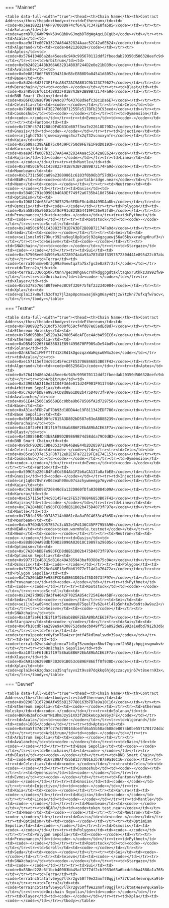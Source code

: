<!-- The content in this file is auto-generated. Do not modify this file directly. Please see the README.md in the wormhole-mkdocs/scripts directory to learn how to update this page. -->
<!--TOKEN_BRIDGE_ADDRESS-->

=== "Mainnet"

    <table data-full-width="true"><thead><th>Chain Name</th><th>Contract Address</th></thead><tbody><tr><td>Ethereum</td><td><code>0x3ee18B2214AFF97000D974cf647E7C347E8fa585</code></td></tr><tr><td>Solana</td><td><code>wormDTUJ6AWPNvk59vGQbDvGJmqbDTdgWgAqcLBCgUb</code></td></tr><tr><td>Acala</td><td><code>0xae9d7fe007b3327AA64A32824Aaac52C42a6E624</code></td></tr><tr><td>Algorand</td><td><code>842126029</code></td></tr><tr><td>Aptos</td><td><code>0x576410486a2da45eee6c949c995670112ddf2fbeedab20350d506328eefc9d4f</code></td></tr><tr><td>Arbitrum</td><td><code>0x0b2402144Bb366A632D14B83F244D2e0e21bD39c</code></td></tr><tr><td>Avalanche</td><td><code>0x0e082F06FF657D94310cB8cE8B0D9a04541d8052</code></td></tr><tr><td>Base</td><td><code>0x8d2de8d2f73F1F4cAB472AC9A881C9b123C79627</code></td></tr><tr><td>Berachain</td><td><code>-</code></td></tr><tr><td>Blast</td><td><code>0x24850c6f61C438823F01B7A3BF2B89B72174Fa9d</code></td></tr><tr><td>BNB Smart Chain</td><td><code>0xB6F6D86a8f9879A9c87f643768d9efc38c1Da6E7</code></td></tr><tr><td>Celestia</td><td><code>-</code></td></tr><tr><td>Celo</td><td><code>0x796Dff6D74F3E27060B71255Fe517BFb23C93eed</code></td></tr><tr><td>Cosmoshub</td><td><code>-</code></td></tr><tr><td>Dymension</td><td><code>-</code></td></tr><tr><td>Evmos</td><td><code>-</code></td></tr><tr><td>Fantom</td><td><code>0x7C9Fc5741288cDFdD83CeB07f3ea7e22618D79D2</code></td></tr><tr><td>Gnosis</td><td><code>-</code></td></tr><tr><td>Injective</td><td><code>inj1ghd753shjuwexxywmgs4xz7x2q732vcnxxynfn</code></td></tr><tr><td>Kaia</td><td><code>0x5b08ac39EAED75c0439FC750d9FE7E1F9dD0193F</code></td></tr><tr><td>Karura</td><td><code>0xae9d7fe007b3327AA64A32824Aaac52C42a6E624</code></td></tr><tr><td>Kujira</td><td><code>-</code></td></tr><tr><td>Linea</td><td><code>-</code></td></tr><tr><td>Mantle</td><td><code>0x24850c6f61C438823F01B7A3BF2B89B72174Fa9d</code></td></tr><tr><td>Moonbeam</td><td><code>0xb1731c586ca89a23809861c6103f0b96b3f57d92</code></td></tr><tr><td>NEAR</td><td><code>contract.portalbridge.near</code></td></tr><tr><td>Neon</td><td><code>-</code></td></tr><tr><td>Neutron</td><td><code>-</code></td></tr><tr><td>Oasis</td><td><code>0x5848C791e09901b40A9Ef749f2a6735b418d7564</code></td></tr><tr><td>Optimism</td><td><code>0x1D68124e65faFC907325e3EDbF8c4d84499DAa8b</code></td></tr><tr><td>Osmosis</td><td><code>-</code></td></tr><tr><td>Polygon</td><td><code>0x5a58505a96D1dbf8dF91cB21B54419FC36e93fdE</code></td></tr><tr><td>Provenance</td><td><code>-</code></td></tr><tr><td>Pythnet</td><td><code>-</code></td></tr><tr><td>Rootstock</td><td><code>-</code></td></tr><tr><td>Scroll</td><td><code>0x24850c6f61C438823F01B7A3BF2B89B72174Fa9d</code></td></tr><tr><td>Seda</td><td><code>-</code></td></tr><tr><td>Sei</td><td><code>sei1smzlm9t79kur392nu9egl8p8je9j92q4gzguewj56a05kyxxra0qy0nuf3</code></td></tr><tr><td>Seievm</td><td><code>-</code></td></tr><tr><td>SNAXchain</td><td><code>-</code></td></tr><tr><td>Stargaze</td><td><code>-</code></td></tr><tr><td>Sui</td><td><code>0xc57508ee0d4595e5a8728974a4a93a787d38f339757230d441e895422c07aba9</code></td></tr><tr><td>Terra</td><td><code>terra10nmmwe8r3g99a9newtqa7a75xfgs2e8z87r2sf</code></td></tr><tr><td>Terra2</td><td><code>terra153366q50k7t8nn7gec00hg66crnhkdggpgdtaxltaq6xrutkkz3s992fw9</code></td></tr><tr><td>Unichain</td><td><code>-</code></td></tr><tr><td>Xlayer</td><td><code>0x5537857664B0f9eFe38C9f320F75fEf23234D904</code></td></tr><tr><td>Xpla</td><td><code>xpla137w0wfch2dfmz7jl2ap8pcmswasj8kg06ay4dtjzw7tzkn77ufxqfw7acv</code></td></tr></tbody></table>

=== "Testnet"

    <table data-full-width="true"><thead><th>Chain Name</th><th>Contract Address</th></thead><tbody><tr><td>Ethereum</td><td><code>0xF890982f9310df57d00f659cf4fd87e65adEd8d7</code></td></tr><tr><td>Ethereum Holesky</td><td><code>0x76d093BbaE4529a342080546cAFEec4AcbA59EC6</code></td></tr><tr><td>Ethereum Sepolia</td><td><code>0xDB5492265f6038831E89f495670FF909aDe94bd9</code></td></tr><tr><td>Solana</td><td><code>DZnkkTmCiFWfYTfT41X3Rd1kDgozqzxWaHqsw6W4x2oe</code></td></tr><tr><td>Acala</td><td><code>0xe157115ef34c93145Fec2FE53706846853B07F42</code></td></tr><tr><td>Algorand</td><td><code>86525641</code></td></tr><tr><td>Aptos</td><td><code>0x576410486a2da45eee6c949c995670112ddf2fbeedab20350d506328eefc9d4f</code></td></tr><tr><td>Arbitrum</td><td><code>0x23908A62110e21C04F3A4e011d24F901F911744A</code></td></tr><tr><td>Arbitrum Sepolia</td><td><code>0xC7A204bDBFe983FCD8d8E61D02b475D4073fF97e</code></td></tr><tr><td>Avalanche</td><td><code>0x61E44E506Ca5659E6c0bba9b678586fA2d729756</code></td></tr><tr><td>Base</td><td><code>0xA31aa3FDb7aF7Db93d18DDA4e19F811342EDF780</code></td></tr><tr><td>Base Sepolia</td><td><code>0x86F55A04690fd7815A3D802bD587e83eA888B239</code></td></tr><tr><td>Berachain</td><td><code>0xa10f2eF61dE1f19f586ab8B6F2EbA89bACE63F7a</code></td></tr><tr><td>Blast</td><td><code>0x430855B4D43b8AEB9D2B9869B74d58dda79C0dB2</code></td></tr><tr><td>BNB Smart Chain</td><td><code>0x9dcF9D205C9De35334D646BeE44b2D2859712A09</code></td></tr><tr><td>Celestia</td><td><code>-</code></td></tr><tr><td>Celo</td><td><code>0x05ca6037eC51F8b712eD2E6Fa72219FEaE74E153</code></td></tr><tr><td>Cosmoshub</td><td><code>-</code></td></tr><tr><td>Dymension</td><td><code>-</code></td></tr><tr><td>Evmos</td><td><code>-</code></td></tr><tr><td>Fantom</td><td><code>0x599CEa2204B4FaECd584Ab1F2b6aCA137a0afbE8</code></td></tr><tr><td>Gnosis</td><td><code>-</code></td></tr><tr><td>Injective</td><td><code>inj1q0e70vhrv063eah90mu97sazhywmeegp7myvnh</code></td></tr><tr><td>Kaia</td><td><code>0xC7A13BE098720840dEa132D860fDfa030884b09A</code></td></tr><tr><td>Karura</td><td><code>0xe157115ef34c93145Fec2FE53706846853B07F42</code></td></tr><tr><td>Kujira</td><td><code>-</code></td></tr><tr><td>Linea</td><td><code>0xC7A204bDBFe983FCD8d8E61D02b475D4073fF97e</code></td></tr><tr><td>Mantle</td><td><code>0x75Bfa155a9D7A3714b0861c8a8aF0C4633c45b5D</code></td></tr><tr><td>Moonbeam</td><td><code>0xbc976D4b9D57E57c3cA52e1Fd136C45FF7955A96</code></td></tr><tr><td>NEAR</td><td><code>token.wormhole.testnet</code></td></tr><tr><td>Neon</td><td><code>-</code></td></tr><tr><td>Neutron</td><td><code>-</code></td></tr><tr><td>Oasis</td><td><code>0x88d8004A9BdbfD9D28090A02010C19897a29605c</code></td></tr><tr><td>Optimism</td><td><code>0xC7A204bDBFe983FCD8d8E61D02b475D4073fF97e</code></td></tr><tr><td>Optimism Sepolia</td><td><code>0x99737Ec4B815d816c49A385943baf0380e75c0Ac</code></td></tr><tr><td>Osmosis</td><td><code>-</code></td></tr><tr><td>Polygon</td><td><code>0x377D55a7928c046E18eEbb61977e714d2a76472a</code></td></tr><tr><td>Polygon Sepolia</td><td><code>0xC7A204bDBFe983FCD8d8E61D02b475D4073fF97e</code></td></tr><tr><td>Provenance</td><td><code>-</code></td></tr><tr><td>Pythnet</td><td><code>-</code></td></tr><tr><td>Rootstock</td><td><code>-</code></td></tr><tr><td>Scroll</td><td><code>0x22427d90B7dA3fA4642F7025A854c7254E4e45BF</code></td></tr><tr><td>Seda</td><td><code>-</code></td></tr><tr><td>Sei</td><td><code>sei1jv5xw094mclanxt5emammy875qelf3v62u4tl4lp5nhte3w3s9ts9w9az2</code></td></tr><tr><td>Seievm</td><td><code>-</code></td></tr><tr><td>SNAXchain</td><td><code>0xa10f2eF61dE1f19f586ab8B6F2EbA89bACE63F7a</code></td></tr><tr><td>Stargaze</td><td><code>-</code></td></tr><tr><td>Sui</td><td><code>0x6fb10cdb7aa299e9a4308752dadecb049ff55a892de92992a1edbd7912b3d6da</code></td></tr><tr><td>Terra</td><td><code>terra1pseddrv0yfsn76u4zxrjmtf45kdlmalswdv39a</code></td></tr><tr><td>Terra2</td><td><code>terra1c02vds4uhgtrmcw7ldlg75zumdqxr8hwf7npseuf2h58jzhpgjxsgmwkvk</code></td></tr><tr><td>Unichain Sepolia</td><td><code>0xa10f2eF61dE1f19f586ab8B6F2EbA89bACE63F7a</code></td></tr><tr><td>Xlayer</td><td><code>0xdA91a06299BBF302091B053c6B9EF86Eff0f930D</code></td></tr><tr><td>Xpla</td><td><code>xpla1kek6zgdaxcsu35nqfsyvs2t9vs87dqkkq6hjdgczacysjn67vt8sern93x</code></td></tr></tbody></table>

=== "Devnet"

    <table data-full-width="true"><thead><th>Chain Name</th><th>Contract Address</th></thead><tbody><tr><td>Ethereum</td><td><code>0x0290FB167208Af455bB137780163b7B7a9a10C16</code></td></tr><tr><td>Ethereum Sepolia</td><td><code>-</code></td></tr><tr><td>Ethereum Holesky</td><td><code>-</code></td></tr><tr><td>Solana</td><td><code>B6RHG3mfcckmrYN1UhmJzyS1XX3fZKbkeUcpJe9Sy3FE</code></td></tr><tr><td>Acala</td><td><code>-</code></td></tr><tr><td>Algorand</td><td><code>1006</code></td></tr><tr><td>Aptos</td><td><code>0x84a5f374d29fc77e370014dce4fd6a55b58ad608de8074b0be5571701724da31</code></td></tr><tr><td>Arbitrum</td><td><code>-</code></td></tr><tr><td>Arbitrum Sepolia</td><td><code>-</code></td></tr><tr><td>Avalanche</td><td><code>-</code></td></tr><tr><td>Base</td><td><code>-</code></td></tr><tr><td>Base Sepolia</td><td><code>-</code></td></tr><tr><td>Berachain</td><td><code>-</code></td></tr><tr><td>Blast</td><td><code>-</code></td></tr><tr><td>BNB Smart Chain</td><td><code>0x0290FB167208Af455bB137780163b7B7a9a10C16</code></td></tr><tr><td>Celestia</td><td><code>-</code></td></tr><tr><td>Celo</td><td><code>-</code></td></tr><tr><td>Cosmoshub</td><td><code>-</code></td></tr><tr><td>Dymension</td><td><code>-</code></td></tr><tr><td>Evmos</td><td><code>-</code></td></tr><tr><td>Fantom</td><td><code>-</code></td></tr><tr><td>Gnosis</td><td><code>-</code></td></tr><tr><td>Injective</td><td><code>-</code></td></tr><tr><td>Kaia</td><td><code>-</code></td></tr><tr><td>Karura</td><td><code>-</code></td></tr><tr><td>Kujira</td><td><code>-</code></td></tr><tr><td>Linea</td><td><code>-</code></td></tr><tr><td>Mantle</td><td><code>-</code></td></tr><tr><td>Moonbeam</td><td><code>-</code></td></tr><tr><td>NEAR</td><td><code>token.test.near</code></td></tr><tr><td>Neon</td><td><code>-</code></td></tr><tr><td>Neutron</td><td><code>-</code></td></tr><tr><td>Oasis</td><td><code>-</code></td></tr><tr><td>Optimism</td><td><code>-</code></td></tr><tr><td>Optimism Sepolia</td><td><code>-</code></td></tr><tr><td>Osmosis</td><td><code>-</code></td></tr><tr><td>Polygon</td><td><code>-</code></td></tr><tr><td>Polygon Sepolia</td><td><code>-</code></td></tr><tr><td>Provenance</td><td><code>-</code></td></tr><tr><td>Pythnet</td><td><code>-</code></td></tr><tr><td>Rootstock</td><td><code>-</code></td></tr><tr><td>Scroll</td><td><code>-</code></td></tr><tr><td>Seda</td><td><code>-</code></td></tr><tr><td>Sei</td><td><code>-</code></td></tr><tr><td>Seievm</td><td><code>-</code></td></tr><tr><td>SNAXchain</td><td><code>-</code></td></tr><tr><td>Stargaze</td><td><code>-</code></td></tr><tr><td>Sui</td><td><code>0x830ed228c6f1bcb40003bb49af3277df2cbf933d63a6bcdcb0ba4580a1a7654e</code></td></tr><tr><td>Terra</td><td><code>terra1nc5tatafv6eyq7llkr2gv50ff9e22mnf70qgjlv737ktmt4eswrquka9l6</code></td></tr><tr><td>Terra2</td><td><code>terra1nc5tatafv6eyq7llkr2gv50ff9e22mnf70qgjlv737ktmt4eswrquka9l6</code></td></tr><tr><td>Unichain Sepolia</td><td><code>-</code></td></tr><tr><td>Xlayer</td><td><code>-</code></td></tr><tr><td>Xpla</td><td><code>-</code></td></tr></tbody></table>

<!--TOKEN_BRIDGE_ADDRESS-->
